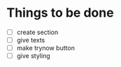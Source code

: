 # Things to be done
- [ ] create section
- [ ] give texts 
- [ ] make trynow button 
- [ ] give styling